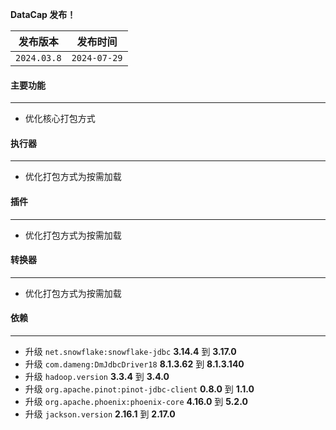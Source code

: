 **DataCap 发布！**

|    发布版本     |     发布时间     |
|:-----------:|:------------:|
| `2024.03.8` | `2024-07-29` |

#### 主要功能

---

- 优化核心打包方式

#### 执行器

---

- 优化打包方式为按需加载

#### 插件

---

- 优化打包方式为按需加载

#### 转换器

---

- 优化打包方式为按需加载

#### 依赖

---

- 升级 `net.snowflake:snowflake-jdbc` **3.14.4** 到 **3.17.0**
- 升级 `com.dameng:DmJdbcDriver18` **8.1.3.62** 到 **8.1.3.140**
- 升级 `hadoop.version` **3.3.4** 到 **3.4.0**
- 升级 `org.apache.pinot:pinot-jdbc-client` **0.8.0** 到 **1.1.0**
- 升级 `org.apache.phoenix:phoenix-core` **4.16.0** 到 **5.2.0**
- 升级 `jackson.version` **2.16.1** 到 **2.17.0**
